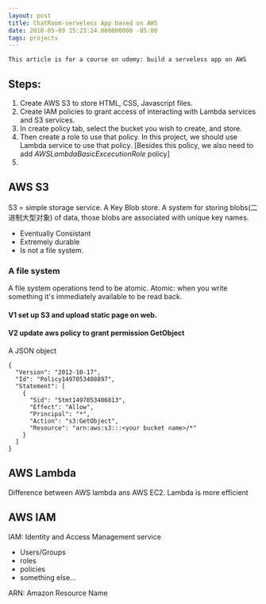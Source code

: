 ```yaml
---
layout: post
title: ChatRoom-serveless App based on AWS
date: 2018-05-09 15:23:24.000000000 -05:00
tags: projects
---
```



`This article is for a course on udemy: build a serveless app on AWS`

## Steps:
1. Create AWS S3 to store HTML, CSS, Javascript files.
2. Create IAM policies to grant access of interacting with Lambda services and S3 services.
3. In create policy tab, select the bucket you wish to create, and store.
4. Then create a role to use that policy. In this project, we should use Lambda service to use that policy. [Besides this policy, we also need to add *AWSLambdaBasicExcecutionRole* policy]
5. 


## AWS S3
S3 = simple storage service. A Key Blob store.
A system for storing blobs(二进制大型对象) of data, those blobs are associated with unique key names.
- Eventually Consistant
- Extremely durable
- Is not a file system.

### A file system
A file system operations tend to be atomic.
Atomic: when you write something it's immediately available to be read back.

#### **V1** set up S3 and upload static page on web.

#### **V2** update aws policy to grant permission GetObject

A JSON object

	{
	  "Version": "2012-10-17",
	  "Id": "Policy1497053408897",
	  "Statement": [
	    {
	      "Sid": "Stmt1497053406813",
	      "Effect": "Allow",
	      "Principal": "*",
	      "Action": "s3:GetObject",
	      "Resource": "arn:aws:s3:::<your bucket name>/*"
	    }
	  ]
	}

## AWS Lambda

Difference between AWS lambda ans AWS EC2.
Lambda is more efficient

## AWS IAM

IAM: Identity and Access Management service

 - Users/Groups
 - roles
 - policies
 - something else...

ARN: Amazon Resource Name


 

